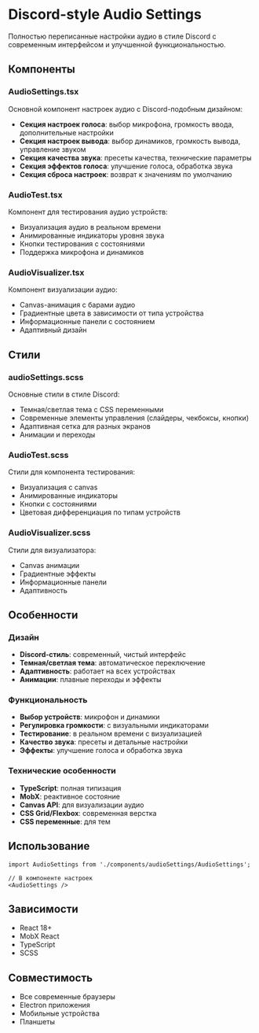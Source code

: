 # Discord-style Audio Settings

Полностью переписанные настройки аудио в стиле Discord с современным интерфейсом и улучшенной функциональностью.

## Компоненты

### AudioSettings.tsx
Основной компонент настроек аудио с Discord-подобным дизайном:
- **Секция настроек голоса**: выбор микрофона, громкость ввода, дополнительные настройки
- **Секция настроек вывода**: выбор динамиков, громкость вывода, управление звуком
- **Секция качества звука**: пресеты качества, технические параметры
- **Секция эффектов голоса**: улучшение голоса, обработка звука
- **Секция сброса настроек**: возврат к значениям по умолчанию

### AudioTest.tsx
Компонент для тестирования аудио устройств:
- Визуализация аудио в реальном времени
- Анимированные индикаторы уровня звука
- Кнопки тестирования с состояниями
- Поддержка микрофона и динамиков

### AudioVisualizer.tsx
Компонент визуализации аудио:
- Canvas-анимация с барами аудио
- Градиентные цвета в зависимости от типа устройства
- Информационные панели с состоянием
- Адаптивный дизайн

## Стили

### audioSettings.scss
Основные стили в стиле Discord:
- Темная/светлая тема с CSS переменными
- Современные элементы управления (слайдеры, чекбоксы, кнопки)
- Адаптивная сетка для разных экранов
- Анимации и переходы

### AudioTest.scss
Стили для компонента тестирования:
- Визуализация с canvas
- Анимированные индикаторы
- Кнопки с состояниями
- Цветовая дифференциация по типам устройств

### AudioVisualizer.scss
Стили для визуализатора:
- Canvas анимации
- Градиентные эффекты
- Информационные панели
- Адаптивность

## Особенности

### Дизайн
- **Discord-стиль**: современный, чистый интерфейс
- **Темная/светлая тема**: автоматическое переключение
- **Адаптивность**: работает на всех устройствах
- **Анимации**: плавные переходы и эффекты

### Функциональность
- **Выбор устройств**: микрофон и динамики
- **Регулировка громкости**: с визуальными индикаторами
- **Тестирование**: в реальном времени с визуализацией
- **Качество звука**: пресеты и детальные настройки
- **Эффекты**: улучшение голоса и обработка звука

### Технические особенности
- **TypeScript**: полная типизация
- **MobX**: реактивное состояние
- **Canvas API**: для визуализации аудио
- **CSS Grid/Flexbox**: современная верстка
- **CSS переменные**: для тем

## Использование

```tsx
import AudioSettings from './components/audioSettings/AudioSettings';

// В компоненте настроек
<AudioSettings />
```

## Зависимости

- React 18+
- MobX React
- TypeScript
- SCSS

## Совместимость

- Все современные браузеры
- Electron приложения
- Мобильные устройства
- Планшеты
